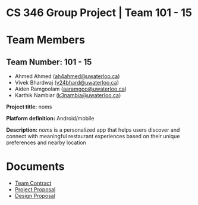 
# CS 346 Group Project | Team 101 - 15

# Team Members
## Team Number: 101 - 15
- Ahmed Ahmed (ah4ahmed@uwaterloo.ca)
- Vivek Bhardwaj (v24bhard@uwaterloo.ca)
- Aiden Ramgoolam (aaramgoo@uwaterloo.ca)
- Karthik Nambiar (k3nambia@uwaterloo.ca)

**Project title:** noms

**Platform definition:** Android/mobile

**Description:** *noms* is a personalized app that helps users discover and connect with meaningful restaurant experiences based on their unique preferences and nearby location

# Documents

- [Team Contract](https://git.uwaterloo.ca/v24bhard/team-101-15/-/wikis/Team-Contract)
- [Project Proposal](https://git.uwaterloo.ca/v24bhard/team-101-15/-/wikis/Project-Proposal)
- [Design Proposal](https://git.uwaterloo.ca/v24bhard/team-101-15/-/wikis/Design-Proposal)